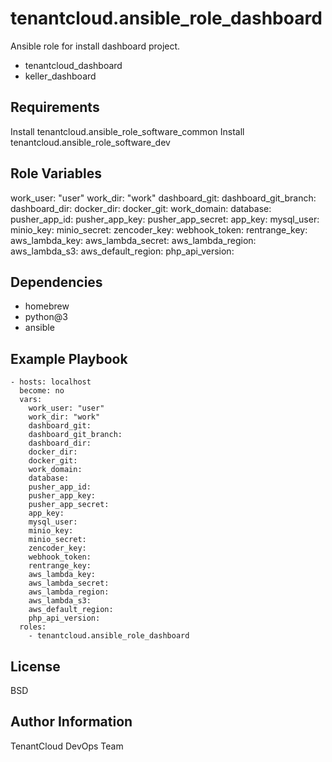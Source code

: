 tenantcloud.ansible_role_dashboard
=========

Ansible role for install dashboard project.

  - tenantcloud_dashboard
  - keller_dashboard

Requirements
------------

Install tenantcloud.ansible_role_software_common
Install tenantcloud.ansible_role_software_dev

Role Variables
--------------

work_user: "user"
work_dir: "work"
dashboard_git:
dashboard_git_branch:
dashboard_dir:
docker_dir:
docker_git:
work_domain:
database:
pusher_app_id:
pusher_app_key:
pusher_app_secret:
app_key:
mysql_user:
minio_key:
minio_secret:
zencoder_key:
webhook_token:
rentrange_key:
aws_lambda_key:
aws_lambda_secret:
aws_lambda_region:
aws_lambda_s3:
aws_default_region:
php_api_version:

Dependencies
------------

  - homebrew
  - python@3
  - ansible

Example Playbook
----------------

    - hosts: localhost
      become: no
      vars:
        work_user: "user"
        work_dir: "work"
        dashboard_git:
        dashboard_git_branch:
        dashboard_dir:
        docker_dir:
        docker_git:
        work_domain:
        database:
        pusher_app_id:
        pusher_app_key:
        pusher_app_secret:
        app_key:
        mysql_user:
        minio_key:
        minio_secret:
        zencoder_key:
        webhook_token:
        rentrange_key:
        aws_lambda_key:
        aws_lambda_secret:
        aws_lambda_region:
        aws_lambda_s3:
        aws_default_region:
        php_api_version:
      roles:
        - tenantcloud.ansible_role_dashboard

License
-------

BSD

Author Information
------------------

TenantCloud DevOps Team
